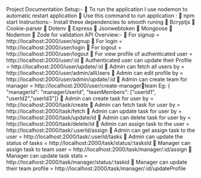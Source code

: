 Project Documentation
Setup:-
 To run the application I use nodemon to automatic restart application
 Use this command to run application :
 npm start
Instructions:- Install these dependencies to smooth runing
 Bcryptjs
 Cookie-parser
 Dotenv
 Express
 Jsonwebtoken
 Mongoose
 Nodemon
 Zode for validation
API Overview:-
 For signup = http://localhost:2000/user/signup
 For login = http://localhost:2000/user/login
 For logout = http://localhost:2000/user/logout
 For view profile of authenticated user = http://localhost:2000/user/:id
 Authenticated user can update their Profile = http://localhost:2000/user/update/:id
 Admin can fetch all users by = http://localhost:2000/user/admin/allUsers
 Admin can edit profile by = http://localhost:2000/user/admin/update/:id
 Admin can create team for manager = http://localhost:2000/user/create-managerteam
Eg: {
 "managerId": "managerUserId",
 "teamMembers": ["userId1", "userId2","userId3"]}
 Admin can create task for user by = http://localhost:2000/task/create
 Admin can fetch task for user by = http://localhost:2000/task/fetch
 Admin can update task for user by = http://localhost:2000/task/update/id
 Admin can delete task for user by = http://localhost:2000/task/delete/id
 Admin can assign task to the user = http://localhost:2000/task/:userId/assign
 Admin can get assign task to the user = http://localhost:2000/task/:userId/tasks
 Admin can update the status of tasks = http://localhost:2000/task/status/:tasksId
 Manager can assign task to team user = 
http://localhost:2000/task/manager/:id/assign
 Manager can update task stats = http://localhost:2000/task/manager/status/:taskid
 Manager can update their team profile = 
http://localhost:2000/task/manager/:id/updateProfile

